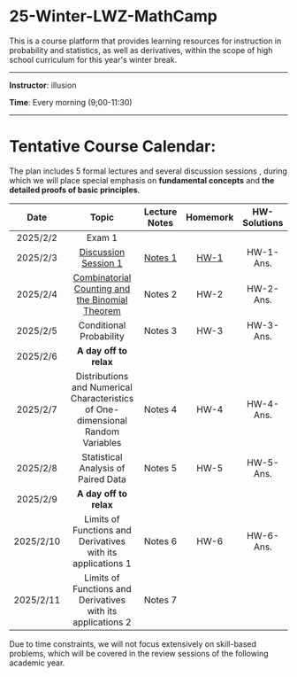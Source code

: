 # 25-Winter-LWZ-MathCamp

This is a course platform that provides learning resources for instruction in probability and statistics, as well as derivatives, within the scope of high school curriculum for this year's winter break.

---

**Instructor**: illusion

**Time**: Every morning (9;00-11:30)



---

# Tentative Course Calendar:

The plan includes 5 formal lectures and several discussion sessions , during which we will place special emphasis on **fundamental concepts** and **the detailed proofs of basic principles**.

| Date | Topic | Lecture Notes | Homemork | HW-Solutions |
|:----------:|:----------:|:----------:|:----------:|:----------:|
| 2025/2/2 | Exam 1 | | | |
| 2025/2/3 | [Discussion Session 1](.\讲义\讲义1.pdf) | [Notes 1](.\Notes\Notes-1.pdf) | [HW-1](.\HW-1.pdf) | HW-1-Ans.  |
| 2025/2/4 | [Combinatorial Counting and the Binomial Theorem](.\讲义\讲义2.pdf) | Notes 2 | HW-2 | HW-2-Ans. |
| 2025/2/5 | Conditional Probability  | Notes 3 | HW-3 | HW-3-Ans. |
| 2025/2/6 | **A day off to relax** | | | |
| 2025/2/7 | Distributions and Numerical Characteristics of One-dimensional Random Variables  | Notes 4 | HW-4 | HW-4-Ans. |
| 2025/2/8 | Statistical Analysis of Paired Data | Notes 5 | HW-5 | HW-5-Ans. |
| 2025/2/9 | **A day off to relax** | | | |
| 2025/2/10 | Limits of Functions and Derivatives with its applications 1  | Notes 6 | HW-6 | HW-6-Ans. |
| 2025/2/11 | Limits of Functions and Derivatives with its applications 2 | Notes 7 |  |  |


Due to time constraints, we will not focus extensively on skill-based problems, which will be covered in the review sessions of the following academic year.




